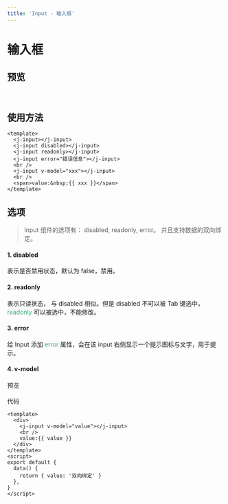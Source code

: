 ```yaml
---
title: 'Input - 输入框'
---
```


# 输入框

## 预览

&nbsp;
<ClientOnly>
<input-demo></input-demo>
</ClientOnly>

## 使用方法

```vue
<template>
  <j-input></j-input>
  <j-input disabled></j-input>
  <j-input readonly></j-input>
  <j-input error="错误信息"></j-input>
  <br />
  <j-input v-model="xxx"></j-input>
  <br />
  <span>value:&nbsp;{{ xxx }}</span>
</template>
```

## 选项

> Input 组件的选项有： disabled, readonly, error。 并且支持数据的双向绑定。

#### 1. disabled

表示是否禁用状态，默认为 false，禁用。

#### 2. readonly

表示只读状态， 与 disabled 相似。但是 disabled 不可以被 Tab 键选中，<span style='color:#3eaf7c;background-color:#F8F8F8'>readonly</span> 可以被选中，不能修改。

#### 3. error

给 Input 添加 <span style='color:#3eaf7c;background-color:#F8F8F8'>error</span> 属性，会在该 input 右侧显示一个提示图标与文字，用于提示。

#### 4. v-model

预览  
<ClientOnly>
<v-model-demo></v-model-demo>  
</ClientOnly>
代码

```vue
<template>
  <div>
    <j-input v-model="value"></j-input>
    <br />
    value:{{ value }}
  </div>
</template>
<script>
export default {
  data() {
    return { value: '双向绑定' }
  },
}
</script>
```
